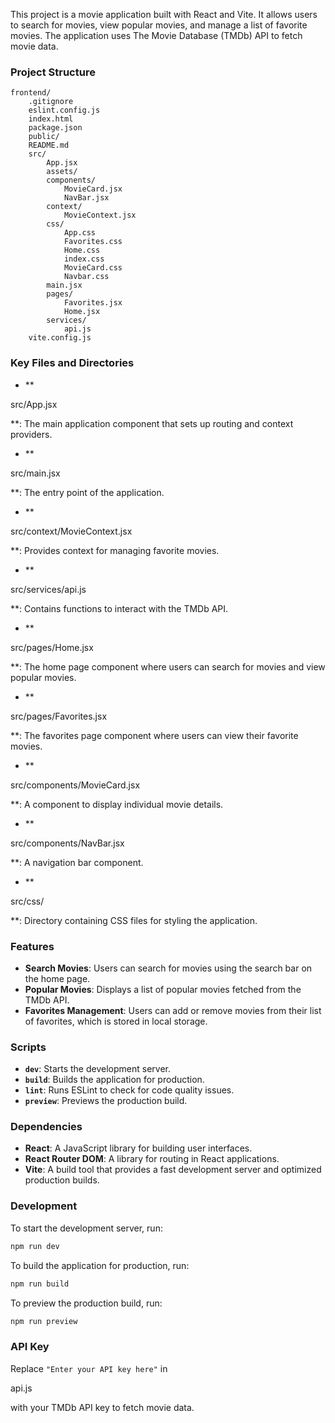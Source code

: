 This project is a movie application built with React and Vite. It allows users to search for movies, view popular movies, and manage a list of favorite movies. The application uses The Movie Database (TMDb) API to fetch movie data.

### Project Structure

```
frontend/
	.gitignore
	eslint.config.js
	index.html
	package.json
	public/
	README.md
	src/
		App.jsx
		assets/
		components/
			MovieCard.jsx
			NavBar.jsx
		context/
			MovieContext.jsx
		css/
			App.css
			Favorites.css
			Home.css
			index.css
			MovieCard.css
			Navbar.css
		main.jsx
		pages/
			Favorites.jsx
			Home.jsx
		services/
			api.js
	vite.config.js
```

### Key Files and Directories

- \*\*

src/App.jsx

\*\*: The main application component that sets up routing and context providers.

- \*\*

src/main.jsx

\*\*: The entry point of the application.

- \*\*

src/context/MovieContext.jsx

\*\*: Provides context for managing favorite movies.

- \*\*

src/services/api.js

\*\*: Contains functions to interact with the TMDb API.

- \*\*

src/pages/Home.jsx

\*\*: The home page component where users can search for movies and view popular movies.

- \*\*

src/pages/Favorites.jsx

\*\*: The favorites page component where users can view their favorite movies.

- \*\*

src/components/MovieCard.jsx

\*\*: A component to display individual movie details.

- \*\*

src/components/NavBar.jsx

\*\*: A navigation bar component.

- \*\*

src/css/

\*\*: Directory containing CSS files for styling the application.

### Features

- **Search Movies**: Users can search for movies using the search bar on the home page.
- **Popular Movies**: Displays a list of popular movies fetched from the TMDb API.
- **Favorites Management**: Users can add or remove movies from their list of favorites, which is stored in local storage.

### Scripts

- **`dev`**: Starts the development server.
- **`build`**: Builds the application for production.
- **`lint`**: Runs ESLint to check for code quality issues.
- **`preview`**: Previews the production build.

### Dependencies

- **React**: A JavaScript library for building user interfaces.
- **React Router DOM**: A library for routing in React applications.
- **Vite**: A build tool that provides a fast development server and optimized production builds.

### Development

To start the development server, run:

```sh
npm run dev
```

To build the application for production, run:

```sh
npm run build
```

To preview the production build, run:

```sh
npm run preview
```

### API Key

Replace `"Enter your API key here"` in

api.js

with your TMDb API key to fetch movie data.
